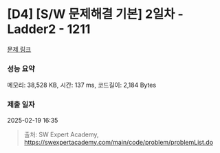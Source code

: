 # [D4] [S/W 문제해결 기본] 2일차 - Ladder2 - 1211 

[문제 링크](https://swexpertacademy.com/main/code/problem/problemDetail.do?contestProbId=AV14BgD6AEECFAYh) 

### 성능 요약

메모리: 38,528 KB, 시간: 137 ms, 코드길이: 2,184 Bytes

### 제출 일자

2025-02-19 16:35



> 출처: SW Expert Academy, https://swexpertacademy.com/main/code/problem/problemList.do